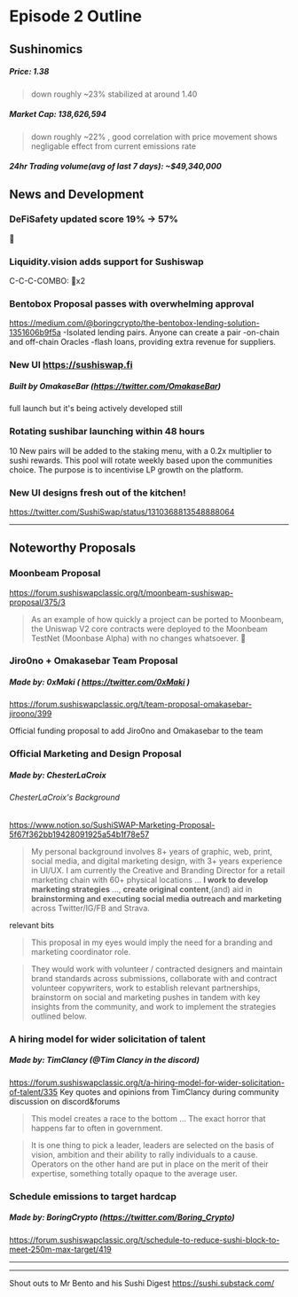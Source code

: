 #  Episode 2 Outline
## Sushinomics
##### Price: 1.38
> down roughly ~23% stabilized at around 1.40
##### Market Cap: 138,626,594
> down roughly ~22% , good correlation with price movement shows negligable effect from current emissions rate
##### 24hr Trading volume(avg of last 7 days): ~$49,340,000


## News and Development

### DeFiSafety updated score 19% -> 57%
🙏

### Liquidity.vision adds support for Sushiswap
C-C-C-COMBO: 🙏x2 

### Bentobox Proposal passes with overwhelming approval
https://medium.com/@boringcrypto/the-bentobox-lending-solution-1351606b9f5a
-Isolated lending pairs. Anyone can create a pair
-on-chain and off-chain Oracles
-flash loans, providing extra revenue for suppliers.

### New UI https://sushiswap.fi
##### Built by OmakaseBar (https://twitter.com/OmakaseBar)
full launch but it's being actively developed still


### Rotating sushibar launching within 48 hours
10 New pairs will be added to the staking menu, with a 0.2x multiplier to sushi rewards. This pool will rotate weekly based upon the communities choice. The purpose is to incentivise LP growth on the platform.

### New UI designs fresh out of the kitchen!
https://twitter.com/SushiSwap/status/1310368813548888064


* * *

## Noteworthy Proposals
### Moonbeam Proposal

https://forum.sushiswapclassic.org/t/moonbeam-sushiswap-proposal/375/3 
> As an example of how quickly a project can be ported to Moonbeam, the Uniswap V2 core contracts were deployed to the Moonbeam TestNet (Moonbase Alpha) with no changes whatsoever.
👀

### Jiro0no + Omakasebar Team Proposal
##### Made by: 0xMaki ( https://twitter.com/0xMaki )
https://forum.sushiswapclassic.org/t/team-proposal-omakasebar-jiroono/399

Official funding proposal to add Jiro0no and Omakasebar to the team

### Official Marketing and Design Proposal 
##### Made by: ChesterLaCroix 
###### ChesterLaCroix's Background
https://www.notion.so/SushiSWAP-Marketing-Proposal-5f67f362bb19428091925a54b1f78e57
> My personal background involves 8+ years of graphic, web, print, social media, and digital marketing design, with 3+ years experience in UI/UX.
>I am currently the Creative and Branding Director for a retail marketing chain with 60+ physical locations ...  **I work to develop marketing strategies** ..., **create original content**,(and) aid in **brainstorming and executing social media outreach and marketing** across Twitter/IG/FB and Strava.

relevant bits

> This proposal in my eyes would imply the need for a branding and marketing coordinator role.

> They would work with volunteer / contracted designers and maintain brand standards across submissions, collaborate with and contract volunteer copywriters, work to establish relevant partnerships, brainstorm on social and marketing pushes in tandem with key insights from the community, and work to implement the strategies outlined below.

### A hiring model for wider solicitation of talent
##### Made by: TimClancy (@Tim Clancy in the discord)
https://forum.sushiswapclassic.org/t/a-hiring-model-for-wider-solicitation-of-talent/335
Key quotes and opinions from TimClancy during community discussion on discord&forums 

>This model creates a race to the bottom ...  The exact horror that happens far to often in government.

>It is one thing to pick a leader, leaders are selected on the basis of vision, ambition and their ability to rally individuals to a cause. Operators on the other hand are put in place on the merit of their expertise, something totally opaque to the average user. 



### Schedule emissions to target hardcap
##### Made by: BoringCrypto (https://twitter.com/Boring_Crypto)
https://forum.sushiswapclassic.org/t/schedule-to-reduce-sushi-block-to-meet-250m-max-target/419


***




***

Shout outs to Mr Bento and his Sushi Digest https://sushi.substack.com/
